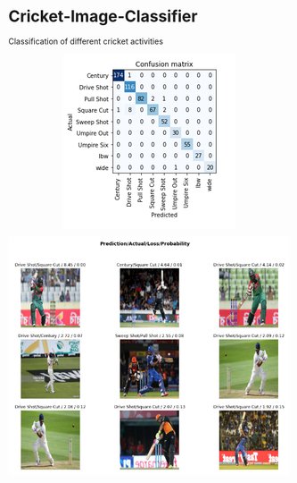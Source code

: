 # Cricket-Image-Classifier

Classification of different cricket activities

<p align="center"> 
    <img src="image/cm.png" align="center"></img>
</p>
<p align="center"> 
    <img src="image/result.png" align="center"></img>
</p>